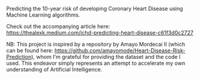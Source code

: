 Predicting the 10-year risk of developing Coronary Heart Disease using Machine Learning algorithms.

Check out the accompanying article here: https://thealexk.medium.com/ichd-predicting-heart-disease-c61f3d0c2727

NB: This project is inspired by a repository by Amayo Mordecai II (which can be found here: https://github.com/amayomode/Heart-Disease-Risk-Prediction), whom I'm grateful for providing the dataset and the code I used. This endeavor simply represents an attempt to accelerate my own understanding of Artificial Intelligence. 
